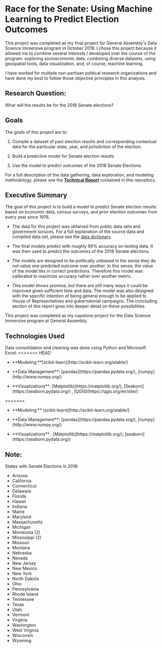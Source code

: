 # Race for the Senate: Using Machine Learning to Predict Election Outcomes

<p>This project was completed as my final project for General Assembly's Data Science Immersive program in October 2018. I chose this project because it allowed me to combine several interests I developed over the course of the program: exploring socioeconomic data, combining diverse datasets, using geospatial tools, data visualization, and, of course, machine learning. </p>

<p> I have worked for multiple non-partisan political research organizations and have done my best to follow those objective principles in this analysis. </p>

## Research Question:
What will the results be for the 2018 Senate elections?




## Goals
The goals of this project are to:
1. <p>Compile a dataset of past election results and corresponding contextual data for the particular state, year, and jurisdiction of the election.
2. <p>Build a predictive model for Senate election results
3. <p>Use the model to predict outcomes of the 2018 Senate Elections.

For a full description of the data gathering, data exploration, and modeling methodology, please see the **[Technical Report](https://github.com/AlexZadel/dsi_capstone/blob/master/technical_report.md)** contained in this repository.




## Executive Summary


The goal of this project is to build a model to predict Senate election results based on economic data, census surveys, and prior election outcomes from every year since 1976.

- The data for this project was obtained from public data sets and government soruces. For a full explanation of the source data and compiled data set, please see the [data dictionary](https://github.com/AlexZadel/dsi_capstone/blob/master/data_dictionary.md).

- The final models predict with roughly 90% accuracy on testing data. It was then used to predict the outcomes of the 2018 Senate elections.

- The models are designed to be politically unbiased in the sense they do not value one predicted outcome over another. In this sense, the value of the model lies in correct predictions. Therefore this model was calibrated to maximize accuracy rather over another metric.

- This model shows promise, but there are still many ways it could be improved given sufficient time and data. The model was also designed with the specific intention of being general enough to be applied to House of Representatives and gubernatorial campaigns. The concluding section of this report goes into deeper detail on these possibilities.

This project was completed as my capstone project for the Data Science Immersive program at General Assembly.



## Technologies Used
Data consolidation and cleaning was done using Python and Microsoft Excel.
<<<<<<< HEAD
- <p> **Modeling:**[scikit-learn](http://scikit-learn.org/stable/)
- <p> **Data Management**: [pandas](https://pandas.pydata.org/), [numpy](http://www.numpy.org/)
- <p> **Visualizations**: [Matplotlib](https://matplotlib.org/), [Seaborn](https://seaborn.pydata.org/) , [QGIS](https://qgis.org/en/site/)


=======
- <p> **Modeling:** (scikit-learn)[http://scikit-learn.org/stable/]
- <p> **Data Management**: [pandas](https://pandas.pydata.org/), [numpy](http://www.numpy.org/)
- <p> **Visualizations** : [Matplotlib](https://matplotlib.org/), [seaborn](https://seaborn.pydata.org/)


## Note:
States with Senate Elections in 2018:
- Arizona
- California
- Connecticut
- Delaware
- Florida
- Hawaii
- Indiana
- Maine
- Maryland
- Massachusetts
- Michigan
- Minnesota (2)
- Mississippi (2)
- Missouri
- Montana
- Nebraska
- Nevada
- New Jersey
- New Mexico
- New York
- North Dakota
- Ohio
- Pennsylvania
- Rhode Island
- Tennessee
- Texas
- Utah
- Vermont
- Virginia
- Washington
- West Virginia
- Wisconsin
- Wyoming
